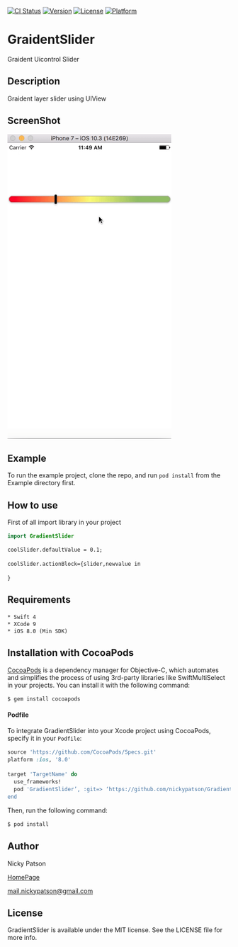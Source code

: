 
[![CI Status](http://img.shields.io/travis/nickypatson/GradientSlider.svg?style=flat)](https://travis-ci.org/nickypatson/GradientSlider)
[![Version](https://img.shields.io/cocoapods/v/GradientSlider.svg?style=flat)](http://cocoapods.org/pods/GradientSlider)
[![License](https://img.shields.io/cocoapods/l/GradientSlider.svg?style=flat)](http://cocoapods.org/pods/GradientSlider)
[![Platform](https://img.shields.io/cocoapods/p/GradientSlider.svg?style=flat)](http://cocoapods.org/pods/GradientSlider)



# GraidentSlider

Graident Uicontrol Slider 

## Description

Graident layer slider using UIView

## ScreenShot

![Alt text](/gif.gif?raw=true "Optional Title")

## Example

To run the example project, clone the repo, and run `pod install` from the Example directory first.

## How to use

First of all import library in your project

```swift
import GradientSlider
```  

```
coolSlider.defaultValue = 0.1;

coolSlider.actionBlock={slider,newvalue in

}
```

## Requirements

```
* Swift 4
* XCode 9
* iOS 8.0 (Min SDK)
```

## Installation with CocoaPods

[CocoaPods](http://cocoapods.org) is a dependency manager for Objective-C, which automates and simplifies the process of using 3rd-party libraries like SwiftMultiSelect in your projects. You can install it with the following command:

```bash
$ gem install cocoapods
```

#### Podfile

To integrate GradientSlider into your Xcode project using CocoaPods, specify it in your `Podfile`:

```ruby
source 'https://github.com/CocoaPods/Specs.git'
platform :ios, '8.0'

target 'TargetName' do
  use_frameworks!
  pod 'GradientSlider’, :git=> ‘https://github.com/nickypatson/GradientSlider’
end
```

Then, run the following command:

```bash
$ pod install
```

## Author

Nicky Patson

[HomePage](http://about.me/nickypatson)

<mail.nickypatson@gmail.com>


## License

GradientSlider is available under the MIT license. See the LICENSE file for more info.
